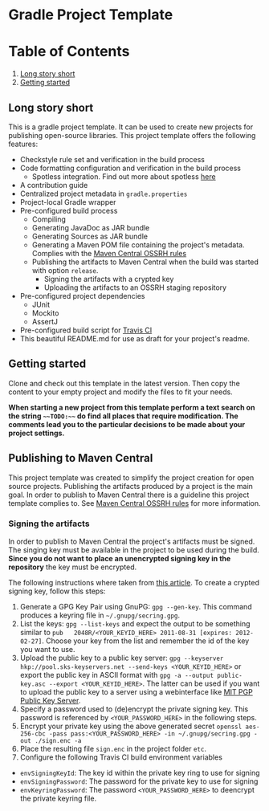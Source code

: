 [//]: # (~~TODO:~~ Change this readme and describe your project. Give a short introduction with the most significant information and then provide a closer look to your project using the headlines and the table of content to structure the readme file.)

# Gradle Project Template

# Table of Contents
1. [Long story short](#long-story-short)
2. [Getting started](#getting-started)

## Long story short

This is a gradle project template. It can be used to create new projects for publishing open-source libraries. This project template offers the following features:
* Checkstyle rule set and verification in the build process
* Code formatting configuration and verification in the build process
  * Spotless integration. Find out more about spotless [here](https://github.com/diffplug/spotless)
* A contribution guide
* Centralized project metadata in `gradle.properties`
* Project-local Gradle wrapper
* Pre-configured build process
  * Compiling
  * Generating JavaDoc as JAR bundle
  * Generating Sources as JAR bundle
  * Generating a Maven POM file containing the project's metadata. Complies with the [Maven Central OSSRH rules](http://central.sonatype.org/pages/ossrh-guide.html)
  * Publishing the artifacts to Maven Central when the build was started with option `release`.
    * Signing the artifacts with a crypted key
    * Uploading the artifacts to an OSSRH staging repository
* Pre-configured project dependencies
  * JUnit
  * Mockito
  * AssertJ
* Pre-configured build script for [Travis CI](https://travis-ci.org/)
* This beautiful README.md for use as draft for your project's readme.

## Getting started

Clone and check out this template in the latest version. Then copy the content to your empty project and modify the files to fit your needs.

__When starting a new project from this template perform a text search on the string `~~TODO:~~` do find all places that require modification. The comments lead you to the particular decisions to be made about your project settings.__

## Publishing to Maven Central

This project template was created to simplify the project creation for open source projects. Publishing the artifacts produced by a project is the main goal. In order to publish to Maven Central there is a guideline this project template complies to. See [Maven Central OSSRH rules](http://central.sonatype.org/pages/ossrh-guide.html) for more information.

### Signing the artifacts
In order to publish to Maven Central the project's artifacts must be signed. The singing key must be available in the project to be used during the build. __Since you do not want to place an unencrypted signing key in the repository__ the key must be encrypted.

The following instructions where taken from [this article](http://central.sonatype.org/pages/working-with-pgp-signatures.html). To create a crypted signing key, follow this steps:

1. Generate a GPG Key Pair using GnuPG: `gpg --gen-key`. This command produces a keyring file in `~/.gnupg/secring.gpg`.
2. List the keys: `gpg --list-keys` and expect the output to be something similar to `pub   2048R/<YOUR_KEYID_HERE> 2011-08-31 [expires: 2012-02-27]`. Choose your key from the list and remember the id of the key you want to use.
3. Upload the public key to a public key server: `gpg --keyserver hkp://pool.sks-keyservers.net --send-keys <YOUR_KEYID_HERE>` or export the public key in ASCII format with `gpg -a --output public-key.asc --export <YOUR_KEYID_HERE>`. The latter can be used if you want to upload the public key to a server using a webinterface like [MIT PGP Public Key Server](http://pgp.mit.edu/).
4. Specify a password used to (de)encrypt the private signing key. This password is referenced by `<YOUR_PASSWORD_HERE>` in the following steps.
5. Encrypt your private key using the above generated secret `openssl aes-256-cbc -pass pass:<YOUR_PASSWORD_HERE> -in ~/.gnupg/secring.gpg -out ./sign.enc -a`
6. Place the resulting file `sign.enc` in the project folder `etc`.
7. Configure the following Travis CI build environment variables
  * `envSigningKeyId`: The key id within the private key ring to use for signing
  * `envSigningPassword`: The password for the private key to use for signing
  * `envKeyringPassword`: The password `<YOUR_PASSWORD_HERE>` to deencrypt the private keyring file.